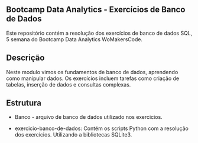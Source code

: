 ## Bootcamp Data Analytics - Exercícios de Banco de Dados

Este repositório contém a resolução dos exercícios de banco de dados SQL, 5 semana do Bootcamp Data Analytics WoMakersCode.

## Descrição

Neste modulo vimos os fundamentos de banco de dados, aprendendo como manipular dados. Os exercícios incluem tarefas como criação de tabelas, inserção de dados e consultas complexas.


## Estrutura

* Banco - arquivo de banco de dados utilizado nos exercicios.

* exercicio-banco-de-dados: Contém os scripts Python com a resolução dos exercícios. Utilizando a bibliotecas SQLite3. 
